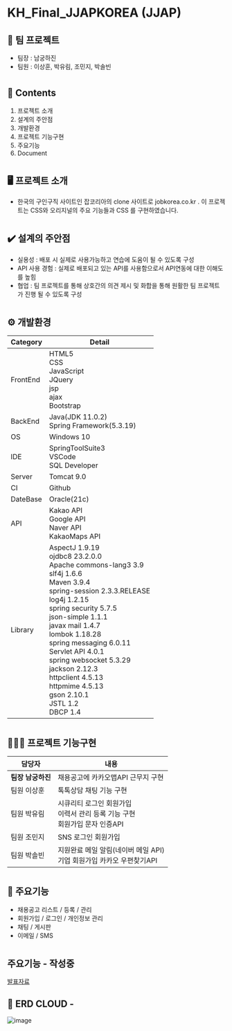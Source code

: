 # KH_Final_JJAPKOREA (JJAP)
##  📣 팀 프로젝트
- 팀장 : 남궁하진
- 팀원 : 이상훈, 박유림, 조민지, 박솔빈
#
#
## 📖 Contents
1. 프로젝트 소개
2. 설계의 주안점
3. 개발환경
4. 프로젝트 기능구현
5. 주요기능
6. Document
#
## 🖥️ 프로젝트 소개
- 한국의 구인구직 사이트인 잡코리아의 clone 사이트로 jobkorea.co.kr . 이 프로젝트는 CSS와 오리지널의 주요 기능들과 CSS 를 구현하였습니다.
#
## ✔️ 설계의 주안점
- 실용성 : 배포 시 실제로 사용가능하고 연습에 도움이 될 수 있도록 구성
- API 사용 경험 : 실제로 배포되고 있는 API를 사용함으로서 API연동에 대한 이해도를 높힘
- 협업 : 팀 프로젝트를 통해 상호간의 의견 제시 및 화합을 통해 원활한 팀 프로젝트가 진행 될 수 있도록 구성
#
## ⚙️ 개발환경
|Category|Detail|
|--------|------|
|FrontEnd|HTML5<br> CSS<br> JavaScript<br> JQuery<br> jsp<br> ajax<br> Bootstrap|
|BackEnd|Java(JDK 11.0.2)<br> Spring Framework(5.3.19)|
|OS|Windows 10|
|IDE|SpringToolSuite3<br> VSCode<br> SQL Developer|
|Server|Tomcat 9.0|
|CI|Github|
|DateBase|Oracle(21c)|
|API|Kakao API<br> Google API<br> Naver API<br> KakaoMaps API<br> |
|Library|AspectJ 1.9.19 <br>ojdbc8 23.2.0.0<br> Apache commons-lang3 3.9<br> slf4j 1.6.6<br> Maven 3.9.4<br> spring-session 2.3.3.RELEASE<br> log4j 1.2.15<br> spring security 5.7.5<br> json-simple 1.1.1<br> javax mail 1.4.7<br> lombok 1.18.28<br> spring messaging 6.0.11<br> Servlet API 4.0.1<br> spring websocket 5.3.29<br> jackson 2.12.3<br> httpclient 4.5.13<br> httpmime 4.5.13<br> gson 2.10.1<br> JSTL 1.2<br> DBCP 1.4 |
#
## 🧑‍🤝‍🧑 프로젝트 기능구현
|담당자|내용|
|------|----|
|**팀장 남궁하진**|채용공고에 카카오맵API 근무지 구현|
|팀원 이상훈|톡톡상담 채팅 기능 구현|
|팀원 박유림|시큐리티 로그인 회원가입<br> 이력서 관리 등록 기능 구현<br> 회원가입 문자 인증API|
|팀원 조민지|SNS 로그인 회원가입<br>|
|팀원 박솔빈|지원완료 메일 알림(네이버 메일 API)<br> 기업 회원가입 카카오 우편찾기API 
#
## 📌 주요기능
- 채용공고 리스트 / 등록 / 관리
- 회원가입 / 로그인 / 개인정보 관리
- 채팅 / 게시판 
- 이메일 / SMS
#
## 주요기능 - 작성중
[발표자료](작성중)
## 📌 ERD CLOUD - 
![image](https://github.com/fat-fella/JJAPKOREA/assets/130439230/977cc9b0-d1ee-47d0-9b3d-5686ff532fc6)




